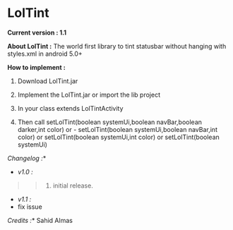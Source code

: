# LolTint


**Current version : 1.1**

**About LolTint :**
The world first library to tint statusbar without hanging with styles.xml in android 5.0+

**How to implement :**

1. Download LolTint.jar
2. Implement the LolTint.jar or import the lib project
    
3. In your class extends LolTintActivity
4. Then call setLolTint(boolean systemUi,boolean navBar,boolean darker,int color) or -
setLolTint(boolean systemUi,boolean navBar,int color) or setLolTint(boolean systemUi,int color) or
setLolTint(boolean systemUi)

*Changelog :**
- *v1.0 :*

 >>1. initial release.
 
 - *v1.1 :*
 - fix issue
 
 *Credits :**
 Sahid Almas
